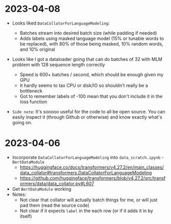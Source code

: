 # 2023-04-08

* Looks liked `DataCollatorForLanguageModeling`:
    * Batches stream into desired batch size (while padding if needed)
    * Adds labels using masked language model (15% or tunable words to be replaced), with 80% of those being masked, 10% random words, and 10% original
* Looks like I got a dataloader going that can do batches of 32 with MLM problem with 128 sequence length correctly
    * Speed is 600+ batches / second, which should be enough given my GPU
    * It hardly seems to tax CPU or disk/IO so shouldn't really be a bottleneck
    * Got to remember labels of -100 mean that you don't include it in the loss function

* `Side note`: It's sooooo useful for the code to all be open source.  You can easily inspect it (through Github or otherwise) and know exactly what's going on.


# 2023-04-06

* Incorporate `DataCollatorForLanguageModeling` into `data_scratch.ipynb` - `BertDataModule`
    * https://huggingface.co/docs/transformers/v4.27.2/en/main_classes/data_collator#transformers.DataCollatorForLanguageModeling
    * https://github.com/huggingface/transformers/blob/v4.27.2/src/transformers/data/data_collator.py#L607
* Get `BertDataModule` working
* Notes:
    * Not clear that collator will actually batch things for me, or will just pad them (read the source code)
    * Not clear if it expects `label` in the each row (or if it adds it in by itself)

